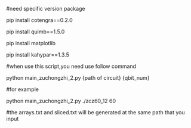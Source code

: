 #need specific version package

pip install cotengra==0.2.0

pip install quimb==1.5.0

pip install matplotlib

pip install kahypar==1.3.5

#when use this script,you need use follow command

python main_zuchongzhi_2.py  {path of circuit}  {qbit_num}

#for example

python main_zuchongzhi_2.py ./zcz60_12 60

#the arrays.txt and sliced.txt will be generated at the same path that you input
